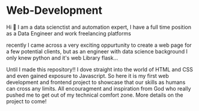# Web-Development
Hi 👋 I am a data scienctist and automation expert, I have a full time position as a Data Engineer and work freelancing platforms

recently I came across a very exciting oppurtunity to create a web page for a few potential clients, but as an engineer with data science background I only knew python and
it's web Library flask...

Until I made this repository!!
I dove straight into the world of HTML and CSS and even gained exposure to Javascript. So here it is my first web development and frontend project to showcase that our skills as humans can cross any limits.
All encouragment and inspiration from God who really pushed me to get out of my technical comfort zone. More details on the project to come!
